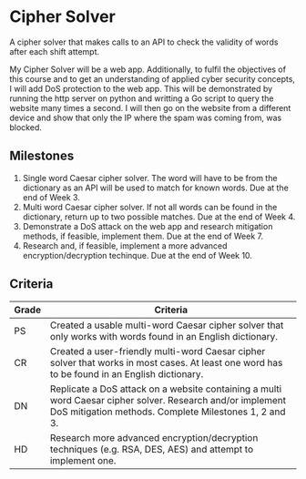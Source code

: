 # Cipher Solver
A cipher solver that makes calls to an API to check the validity of words after each shift attempt.

My Cipher Solver will be a web app. Additionally, to fulfil the objectives of this course and to get an understanding of applied cyber security concepts, I will add DoS protection to the web app. This will be demonstrated by running the http server on python and writting a Go script to query the website many times a second. I will then go on the website from a different device and show that only the IP where the spam was coming from, was blocked.

## Milestones
1. Single word Caesar cipher solver. The word will have to be from the dictionary as an API will be used to match for known words. Due at the end of Week 3.
2. Multi word Caesar cipher solver. If not all words can be found in the dictionary, return up to two possible matches. Due at the end of Week 4.
3. Demonstrate a DoS attack on the web app and research mitigation methods, if feasible, implement them. Due at the end of Week 7.
4. Research and, if feasible, implement a more advanced encryption/decryption techinque. Due at the end of Week 10.

## Criteria
| Grade | Criteria |
| --- | --- | 
| PS | Created a usable multi-word Caesar cipher solver that only works with words found in an English dictionary. |
| CR | Created a user-friendly multi-word Caesar cipher solver that works in most cases. At least one word has to be found in an English dictionary. |
| DN | Replicate a DoS attack on a website containing a multi word Caesar cipher solver. Research and/or implement DoS mitigation methods. Complete Milestones 1, 2 and 3. |
| HD | Research more advanced encryption/decryption techniques (e.g. RSA, DES, AES) and attempt to implement one. |